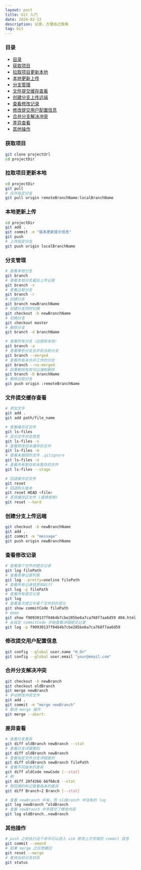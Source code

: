 ```yaml
---
layout: post
title: Git 入门
date: 2024-02-22
description: 记录，方便自己使用
tag: Git
---
```


### 目录
- [目录](#目录)
- [获取项目](#获取项目)
- [拉取项目更新本地](#拉取项目更新本地)
- [本地更新上传](#本地更新上传)
- [分支管理](#分支管理)
- [文件提交缓存查看](#文件提交缓存查看)
- [创建分支上传远端](#创建分支上传远端)
- [查看修改记录](#查看修改记录)
- [修改提交用户配置信息](#修改提交用户配置信息)
- [合并分支解决冲突](#合并分支解决冲突)
- [差异查看](#差异查看)
- [其他操作](#其他操作)

### 获取项目
```sh
git clone projectUrl
cd projectDir
```

### 拉取项目更新本地
```sh
cd projectDir
git pull
# 合并指定分支
git pull origin remoteBranchName:localBranchName
```

### 本地更新上传
```sh
cd projectDir
git add .
git commit -m "版本更新提示信息"
git push
# 上传指定分支
git push origin localBranchName
```

### 分支管理
```sh
# 查看本地分支
git branch
# 查看本地分支最后上传记录
git branch -v
# 查看远程分支
git branch -r
# 创建分支
git branch newBranchName
# 创建分支同时切换
git checkout -b newBranchName
# 切换分支
git checkout master
# 删除分支
git branch -d branchName

# 查看所有分支（远程和本地）
git branch -a
# 查看哪些分支合并到当前分支
git branch --merged
# 查看所有未合并工作的分支
git branch --no-merged
# 如果删除失败可以强制删除
git branch -D branchName
# 删除远程分支
git push origin :remoteBranchName
```

### 文件提交缓存查看
```sh
# 添加文件
git add .
git add path/file_name

# 查看缓存区文件
git ls-files
# 显示文件状态信息
git ls-files -s
# 查看修改但未缓存的文件
git ls-files -m
# 查看未跟踪的文件 .gitignore
git ls-files -o
# 查看所有暂存和未暂存的文件
git ls-files --stage

# 回退缓存区文件
git reset
# 回退到头版本
git reset HEAD <file>
# 丢弃缓存区文件 (谨慎使用)
git reset --hard
```

### 创建分支上传远端
```sh
git checkout -b newBranchName
git add .
git commit -m "message"
git push origin newBranchName
```

### 查看修改记录
```sh
# 查看某个文件的提交记录
git log filePath
# 查看简单记录列表
git log --pretty=oneline filePath
# 查看所有记录信息和diff
git log -p filePath
# 查看所有提交记录
git log
# 查看某次提交中某个文件的的变化
git show commitCode filePath
# demo
git show f90930137f0464b7cbe285be6a7ca768f7aa6d59 404.html
# 从指定 commitCode 开始查看详细提交记录
git log -p f90930137f0464b7cbe285be6a7ca768f7aa6d59
```

### 修改提交用户配置信息
```sh
git config --global user.name "H_On"
git config --global user.email "your@email.com"
```

### 合并分支解决冲突
```sh
git checkout -b newBranch
git checkout oldBranch
git merge newBranch
# 手动修改冲突文件
git add .
git commit -m "merge newBranch"
# 取消 merge 操作
git merge --abort:
```

### 差异查看
```sh
# 查看分支差异
git diff oldBranch newBranch --stat
# 查看分支详细差别
git diff oldBranch newBranch
# 查看指定文件分支详细差别
git diff oldBranch newBranch filePath
# 查看不同版本的差异
git diff oldCode newCode [--stat]
# 例
git diff 20f4366 66f68c8 --stat
# 用回溯的标记查看版本的差异
git diff Branch~2 Branch [--stat]

# 查看 newBranch 中有，而 oldBranch 中没有的 log
git log newBranch ^oldBranch
# 查看 newBranch 中多提交了哪些内容
git log oldBranch..newBranch
```

### 其他操作
```sh
# push 之前执行这个命令可以进入 vim 修改上次写错的 commit 信息
git commit --amend
# 如果 merge 之后想撤回
git reset --merge
# 查询当前分支状态
git status
```
